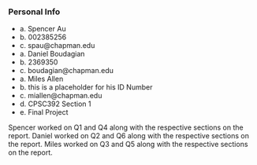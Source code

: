 ### Personal Info
<ul>
<li>a. Spencer Au</li>
<li>b. 002385256</li>
<li>c. spau@chapman.edu</li>

<li>a. Daniel Boudagian </li>
<li>b. 2369350</li>
<li>c. boudagian@chapman.edu </li>

<li>a. Miles Allen</li>
<li>b. this is a placeholder for his ID Number</li>
<li>c. miallen@chapman.edu</li>

<li>d. CPSC392 Section 1</li>
<li>e. Final Project</li>
</ul>

Spencer worked on Q1 and Q4 along with the respective sections on the report. 
Daniel worked on Q2 and Q6 along with the respective sections on the report. 
Miles worked on Q3 and Q5 along with the respective sections on the report.
